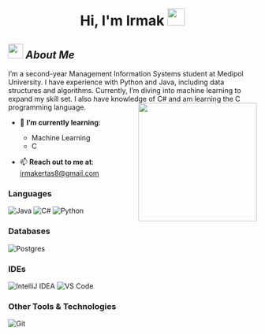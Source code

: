 <h1 align="center">Hi, I'm Irmak <img src="https://media.giphy.com/media/hvRJCLFzcasrR4ia7z/giphy.gif" width="35"></h1>

## <img src="https://media.giphy.com/media/ObNTw8Uzwy6KQ/giphy.gif" width="30px">&nbsp;***About Me***
I’m a second-year Management Information Systems student at Medipol University. I have experience with Python and Java, including data structures and algorithms. Currently, I’m diving into machine learning to expand my skill set. I also have knowledge of C# and am learning the C programming language.
<img align= "right" width= "240" src= "https://pa1.narvii.com/6580/8098c6e9207376889eeb0532d9f5a0723c4d73f5_hq.gif"/>
- 🌱 **I’m currently learning**:
  - Machine Learning
  - C 

- 📫 **Reach out to me at**: [irmakertas8@gmail.com](mailto:irmakertas8@gmail.com)

### Languages
![Java](https://img.shields.io/badge/java-%23ED8B00.svg?style=for-the-badge&logo=openjdk&logoColor=white)
![C#](https://img.shields.io/badge/c%23-%23239120.svg?style=for-the-badge&logo=csharp&logoColor=white)
![Python](https://img.shields.io/badge/python-3670A0?style=for-the-badge&logo=python&logoColor=ffdd54)

### Databases
![Postgres](https://img.shields.io/badge/postgres-%23316192.svg?style=for-the-badge&logo=postgresql&logoColor=white)

### IDEs
![IntelliJ IDEA](https://img.shields.io/badge/IntelliJ_IDEA-000000?style=for-the-badge&logo=intellij-idea&logoColor=white)
![VS Code](https://img.shields.io/badge/Visual_Studio_Code-0078D4?style=for-the-badge&logo=visual%20studio%20code&logoColor=white)

### Other Tools & Technologies
![Git](https://img.shields.io/badge/Git-F05032?style=for-the-badge&logo=git&logoColor=white)
